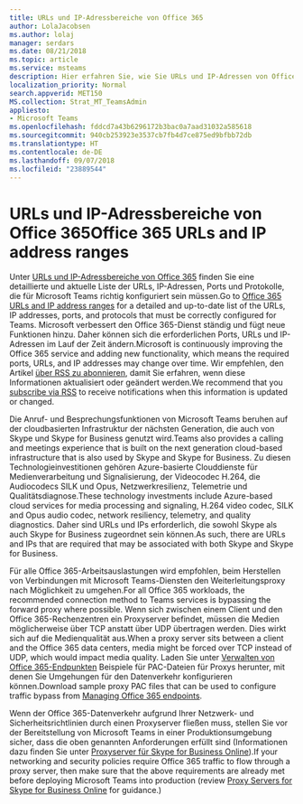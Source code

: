```yaml
---
title: URLs und IP-Adressbereiche von Office 365
author: LolaJacobsen
ms.author: lolaj
manager: serdars
ms.date: 08/21/2018
ms.topic: article
ms.service: msteams
description: Hier erfahren Sie, wie Sie URLs und IP-Adressen von Office 365 ordnungsgemäß konfigurieren und den Weiterleitungsproxy umgehen, wenn dieser für Verbindungen mit dem Microsoft Teams-Dienst verfügbar ist. Zudem werden Sie über die Anforderungen für Netzwerk- und Sicherheitsrichtlinien informiert.
localization_priority: Normal
search.appverid: MET150
MS.collection: Strat_MT_TeamsAdmin
appliesto:
- Microsoft Teams
ms.openlocfilehash: fddcd7a43b6296172b3bac0a7aad31032a585618
ms.sourcegitcommit: 940cb253923e3537cb7fb4d7ce875ed9bfbb72db
ms.translationtype: HT
ms.contentlocale: de-DE
ms.lasthandoff: 09/07/2018
ms.locfileid: "23889544"
---
```

<a name="office-365-urls-and-ip-address-ranges"></a><span data-ttu-id="a4a49-103">URLs und IP-Adressbereiche von Office 365</span><span class="sxs-lookup"><span data-stu-id="a4a49-103">Office 365 URLs and IP address ranges</span></span>
=====================================

<span data-ttu-id="a4a49-104">Unter [URLs und IP-Adressbereiche von Office 365](https://docs.microsoft.com/office365/enterprise/urls-and-ip-address-ranges) finden Sie eine detaillierte und aktuelle Liste der URLs, IP-Adressen, Ports und Protokolle, die für Microsoft Teams richtig konfiguriert sein müssen.</span><span class="sxs-lookup"><span data-stu-id="a4a49-104">Go to [Office 365 URLs and IP address ranges](https://docs.microsoft.com/office365/enterprise/urls-and-ip-address-ranges) for a detailed and up-to-date list of the URLs, IP addresses, ports, and protocols that must be correctly configured for Teams.</span></span> <span data-ttu-id="a4a49-105">Microsoft verbessert den Office 365-Dienst ständig und fügt neue Funktionen hinzu. Daher können sich die erforderlichen Ports, URLs und IP-Adressen im Lauf der Zeit ändern.</span><span class="sxs-lookup"><span data-stu-id="a4a49-105">Microsoft is continuously improving the Office 365 service and adding new functionality, which means the required ports, URLs, and IP addresses may change over time.</span></span> <span data-ttu-id="a4a49-106">Wir empfehlen, den Artikel [über RSS zu abonnieren](https://go.microsoft.com/fwlink/p/?linkid=236301), damit Sie erfahren, wenn diese Informationen aktualisiert oder geändert werden.</span><span class="sxs-lookup"><span data-stu-id="a4a49-106">We recommend that you [subscribe via RSS](https://go.microsoft.com/fwlink/p/?linkid=236301) to receive notifications when this information is updated or changed.</span></span>

<span data-ttu-id="a4a49-107">Die Anruf- und Besprechungsfunktionen von Microsoft Teams beruhen auf der cloudbasierten Infrastruktur der nächsten Generation, die auch von Skype und Skype for Business genutzt wird.</span><span class="sxs-lookup"><span data-stu-id="a4a49-107">Teams also provides a calling and meetings experience that is built on the next generation cloud-based infrastructure that is also used by Skype and Skype for Business.</span></span> <span data-ttu-id="a4a49-108">Zu diesen Technologieinvestitionen gehören Azure-basierte Clouddienste für Medienverarbeitung und Signalisierung, der Videocodec H.264, die Audiocodecs SILK und Opus, Netzwerkresilienz, Telemetrie und Qualitätsdiagnose.</span><span class="sxs-lookup"><span data-stu-id="a4a49-108">These technology investments include Azure-based cloud services for media processing and signaling, H.264 video codec, SILK and Opus audio codec, network resiliency, telemetry, and quality diagnostics.</span></span> <span data-ttu-id="a4a49-109">Daher sind URLs und IPs erforderlich, die sowohl Skype als auch Skype for Business zugeordnet sein können.</span><span class="sxs-lookup"><span data-stu-id="a4a49-109">As such, there are URLs and IPs that are required that may be associated with both Skype and Skype for Business.</span></span>

<span data-ttu-id="a4a49-110">Für alle Office 365-Arbeitsauslastungen wird empfohlen, beim Herstellen von Verbindungen mit Microsoft Teams-Diensten den Weiterleitungsproxy nach Möglichkeit zu umgehen.</span><span class="sxs-lookup"><span data-stu-id="a4a49-110">For all Office 365 workloads, the recommended connection method to Teams services is bypassing the forward proxy where possible.</span></span> <span data-ttu-id="a4a49-111">Wenn sich zwischen einem Client und den Office 365-Rechenzentren ein Proxyserver befindet, müssen die Medien möglicherweise über TCP anstatt über UDP übertragen werden. Dies wirkt sich auf die Medienqualität aus.</span><span class="sxs-lookup"><span data-stu-id="a4a49-111">When a proxy server sits between a client and the Office 365 data centers, media might be forced over TCP instead of UDP, which would impact media quality.</span></span> <span data-ttu-id="a4a49-112">Laden Sie unter [Verwalten von Office 365-Endpunkten](https://support.office.com/article/99cab9d4-ef59-4207-9f2b-3728eb46bf9a) Beispiele für PAC-Dateien für Proxys herunter, mit denen Sie Umgehungen für den Datenverkehr konfigurieren können.</span><span class="sxs-lookup"><span data-stu-id="a4a49-112">Download sample proxy PAC files that can be used to configure traffic bypass from [Managing Office 365 endpoints](https://support.office.com/article/99cab9d4-ef59-4207-9f2b-3728eb46bf9a).</span></span>

<span data-ttu-id="a4a49-113">Wenn der Office 365-Datenverkehr aufgrund Ihrer Netzwerk- und Sicherheitsrichtlinien durch einen Proxyserver fließen muss, stellen Sie vor der Bereitstellung von Microsoft Teams in einer Produktionsumgebung sicher, dass die oben genannten Anforderungen erfüllt sind (Informationen dazu finden Sie unter [Proxyserver für Skype for Business Online](https://docs.microsoft.com/SkypeForBusiness/optimizing-your-network/proxy-servers-for-skype-for-business-online)).</span><span class="sxs-lookup"><span data-stu-id="a4a49-113">If your networking and security policies require Office 365 traffic to flow through a proxy server, then make sure that the above requirements are already met before deploying Microsoft Teams into production (review [Proxy Servers for Skype for Business Online](https://docs.microsoft.com/SkypeForBusiness/optimizing-your-network/proxy-servers-for-skype-for-business-online) for guidance.)</span></span>
